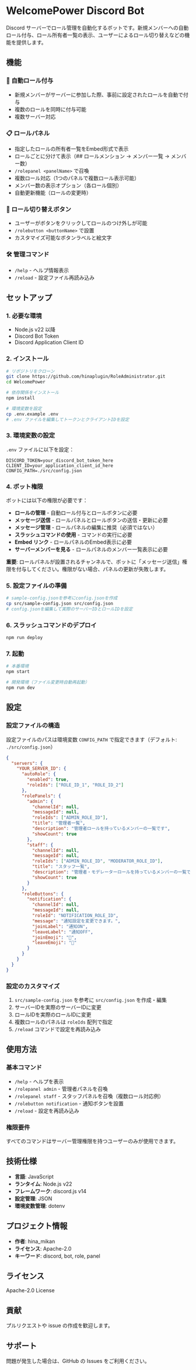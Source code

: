 # WelcomePower Discord Bot

Discord サーバーでロール管理を自動化するボットです。新規メンバーへの自動ロール付与、ロール所有者一覧の表示、ユーザーによるロール切り替えなどの機能を提供します。

## 機能

### 🤖 自動ロール付与
- 新規メンバーがサーバーに参加した際、事前に設定されたロールを自動で付与
- 複数のロールを同時に付与可能
- 複数サーバー対応

### 📋 ロールパネル
- 指定したロールの所有者一覧をEmbed形式で表示
- ロールごとに分けて表示（## ロールメンション → メンバー一覧 → メンバー数）
- `/rolepanel <panelName>` で召喚
- 複数ロール対応（1つのパネルで複数ロール表示可能）
- メンバー数の表示オプション（各ロール個別）
- 自動更新機能（ロールの変更時）

### 🔘 ロール切り替えボタン
- ユーザーがボタンをクリックしてロールのつけ外しが可能
- `/rolebutton <buttonName>` で設置
- カスタマイズ可能なボタンラベルと絵文字

### 🛠️ 管理コマンド
- `/help` - ヘルプ情報表示
- `/reload` - 設定ファイル再読み込み

## セットアップ

### 1. 必要な環境
- Node.js v22 以降
- Discord Bot Token
- Discord Application Client ID

### 2. インストール

```bash
# リポジトリをクローン
git clone https://github.com/hinaplugin/RoleAdministrator.git
cd WelcomePower

# 依存関係をインストール
npm install

# 環境変数を設定
cp .env.example .env
# .env ファイルを編集してトークンとクライアントIDを設定
```

### 3. 環境変数の設定

`.env` ファイルに以下を設定：

```env
DISCORD_TOKEN=your_discord_bot_token_here
CLIENT_ID=your_application_client_id_here
CONFIG_PATH=./src/config.json
```

### 4. ボット権限

ボットには以下の権限が必要です：
- **ロールの管理** - 自動ロール付与とロールボタンに必要
- **メッセージ送信** - ロールパネルとロールボタンの送信・更新に必要
- **メッセージ管理** - ロールパネルの編集に推奨（必須ではない）
- **スラッシュコマンドの使用** - コマンドの実行に必要
- **Embed リンク** - ロールパネルのEmbed表示に必要
- **サーバーメンバーを見る** - ロールパネルのメンバー一覧表示に必要

**重要**: ロールパネルが設置されるチャンネルで、ボットに「メッセージ送信」権限を付与してください。権限がない場合、パネルの更新が失敗します。

### 5. 設定ファイルの準備

```bash
# sample-config.jsonを参考にconfig.jsonを作成
cp src/sample-config.json src/config.json
# config.jsonを編集して実際のサーバーIDとロールIDを設定
```

### 6. スラッシュコマンドのデプロイ

```bash
npm run deploy
```

### 7. 起動

```bash
# 本番環境
npm start

# 開発環境（ファイル変更時自動再起動）
npm run dev
```

## 設定

### 設定ファイルの構造

設定ファイルのパスは環境変数 `CONFIG_PATH` で指定できます（デフォルト: `./src/config.json`）

```json
{
  "servers": {
    "YOUR_SERVER_ID": {
      "autoRole": {
        "enabled": true,
        "roleIds": ["ROLE_ID_1", "ROLE_ID_2"]
      },
      "rolePanels": {
        "admin": {
          "channelId": null,
          "messageId": null,
          "roleIds": ["ADMIN_ROLE_ID"],
          "title": "管理者一覧",
          "description": "管理者ロールを持っているメンバーの一覧です",
          "showCount": true
        },
        "staff": {
          "channelId": null,
          "messageId": null,
          "roleIds": ["ADMIN_ROLE_ID", "MODERATOR_ROLE_ID"],
          "title": "スタッフ一覧",
          "description": "管理者・モデレーターロールを持っているメンバーの一覧です",
          "showCount": true
        }
      },
      "roleButtons": {
        "notification": {
          "channelId": null,
          "messageId": null,
          "roleId": "NOTIFICATION_ROLE_ID",
          "message": "通知設定を変更できます。",
          "joinLabel": "通知ON",
          "leaveLabel": "通知OFF",
          "joinEmoji": "🔔",
          "leaveEmoji": "🔕"
        }
      }
    }
  }
}
```

### 設定のカスタマイズ

1. `src/sample-config.json` を参考に `src/config.json` を作成・編集
2. サーバーIDを実際のサーバーIDに変更
3. ロールIDを実際のロールIDに変更
4. 複数ロールのパネルは `roleIds` 配列で指定
5. `/reload` コマンドで設定を再読み込み

## 使用方法

### 基本コマンド

- `/help` - ヘルプを表示
- `/rolepanel admin` - 管理者パネルを召喚
- `/rolepanel staff` - スタッフパネルを召喚（複数ロール対応例）
- `/rolebutton notification` - 通知ボタンを設置
- `/reload` - 設定を再読み込み

### 権限要件

すべてのコマンドはサーバー管理権限を持つユーザーのみが使用できます。

## 技術仕様

- **言語**: JavaScript
- **ランタイム**: Node.js v22
- **フレームワーク**: discord.js v14
- **設定管理**: JSON
- **環境変数管理**: dotenv

## プロジェクト情報

- **作者**: hina_mikan
- **ライセンス**: Apache-2.0
- **キーワード**: discord, bot, role, panel

## ライセンス

Apache-2.0 License

## 貢献

プルリクエストや issue の作成を歓迎します。

## サポート

問題が発生した場合は、GitHub の Issues をご利用ください。